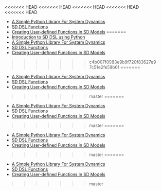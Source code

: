 <<<<<<< HEAD
<<<<<<< HEAD
<<<<<<< HEAD
<<<<<<< HEAD
<<<<<<< HEAD
- [A Simple Python Library For System Dynamics](/sd-dsl/simple_python_library_sd_dsl/simple_python_library_sd_dsl.html)
- [SD DSL Functions](/sd-dsl/sd_dsl_functions/sd_dsl_functions.html)
- [Creating User-defined Functions in SD Models](/sd-dsl/sd_user_defined_functions/sd_user_defined_functions.html)
=======
- [Introduction to SD DSL using Python](/step-by-step-guides/introduction_sd_dsl/introduction_sd_dsl.html)
- [A Simple Python Library For System Dynamics](/sd-dsl/in-depth/in_depth_simple_python_library_sd_dsl/in_depth_simple_python_library_sd_dsl.html)
- [SD DSL Functions](/sd-dsl/in-depth/in_depth_sd_dsl_functions/in_depth_sd_dsl_functions.html)
- [Creating User-defined Functions in SD Models](/sd-dsl/how-to/how_to_sd_user_defined_functions/how_to_sd_user_defined_functions.html)
>>>>>>> c4b007f0983e9b9f720f83627e97c51e2fe58b6f
=======
- [A Simple Python Library For System Dynamics](/sd-dsl/simple_python_library_sd_dsl/simple_python_library_sd_dsl.html)
- [SD DSL Functions](/sd-dsl/sd_dsl_functions/sd_dsl_functions.html)
- [Creating User-defined Functions in SD Models](/sd-dsl/sd_user_defined_functions/sd_user_defined_functions.html)
>>>>>>> master
=======
- [A Simple Python Library For System Dynamics](/sd-dsl/simple_python_library_sd_dsl/simple_python_library_sd_dsl.html)
- [SD DSL Functions](/sd-dsl/sd_dsl_functions/sd_dsl_functions.html)
- [Creating User-defined Functions in SD Models](/sd-dsl/sd_user_defined_functions/sd_user_defined_functions.html)
>>>>>>> master
=======
- [A Simple Python Library For System Dynamics](/sd-dsl/simple_python_library_sd_dsl/simple_python_library_sd_dsl.html)
- [SD DSL Functions](/sd-dsl/sd_dsl_functions/sd_dsl_functions.html)
- [Creating User-defined Functions in SD Models](/sd-dsl/sd_user_defined_functions/sd_user_defined_functions.html)
>>>>>>> master
=======
- [A Simple Python Library For System Dynamics](/sd-dsl/simple_python_library_sd_dsl/simple_python_library_sd_dsl.html)
- [SD DSL Functions](/sd-dsl/sd_dsl_functions/sd_dsl_functions.html)
- [Creating User-defined Functions in SD Models](/sd-dsl/sd_user_defined_functions/sd_user_defined_functions.html)
>>>>>>> master
